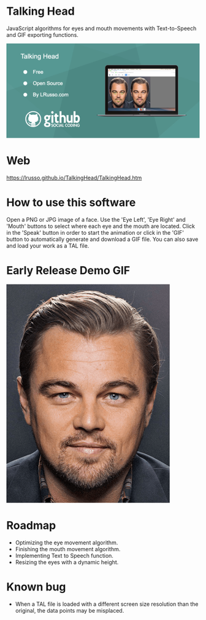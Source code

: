 # Talking Head

JavaScript algorithms for eyes and mouth movements with Text-to-Speech and GIF exporting functions.

![alt screenshot](https://raw.githubusercontent.com/lrusso/TalkingHead/master/TalkingHead.png)

# Web

https://lrusso.github.io/TalkingHead/TalkingHead.htm

# How to use this software

Open a PNG or JPG image of a face. Use the 'Eye Left', 'Eye Right' and 'Mouth' buttons to select where each eye and the mouth are located. Click in the 'Speak' button in order to start the animation or click in the 'GIF' button to automatically generate and download a GIF file. You can also save and load your work as a TAL file.

# Early Release Demo GIF

![alt screenshot](https://raw.githubusercontent.com/lrusso/TalkingHead/master/TalkingHead.gif)

# Roadmap

- Optimizing the eye movement algorithm.
- Finishing the mouth movement algorithm.
- Implementing Text to Speech function.
- Resizing the eyes with a dynamic height.

# Known bug

- When a TAL file is loaded with a different screen size resolution than the original, the data points may be misplaced.
